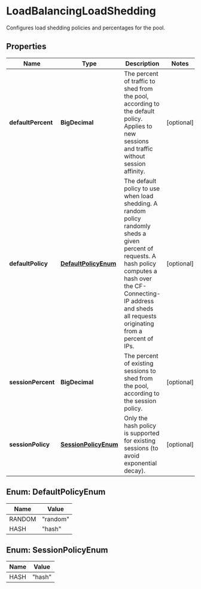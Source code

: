 

# LoadBalancingLoadShedding

Configures load shedding policies and percentages for the pool.

## Properties

| Name | Type | Description | Notes |
|------------ | ------------- | ------------- | -------------|
|**defaultPercent** | **BigDecimal** | The percent of traffic to shed from the pool, according to the default policy. Applies to new sessions and traffic without session affinity. |  [optional] |
|**defaultPolicy** | [**DefaultPolicyEnum**](#DefaultPolicyEnum) | The default policy to use when load shedding. A random policy randomly sheds a given percent of requests. A hash policy computes a hash over the CF-Connecting-IP address and sheds all requests originating from a percent of IPs. |  [optional] |
|**sessionPercent** | **BigDecimal** | The percent of existing sessions to shed from the pool, according to the session policy. |  [optional] |
|**sessionPolicy** | [**SessionPolicyEnum**](#SessionPolicyEnum) | Only the hash policy is supported for existing sessions (to avoid exponential decay). |  [optional] |



## Enum: DefaultPolicyEnum

| Name | Value |
|---- | -----|
| RANDOM | &quot;random&quot; |
| HASH | &quot;hash&quot; |



## Enum: SessionPolicyEnum

| Name | Value |
|---- | -----|
| HASH | &quot;hash&quot; |



